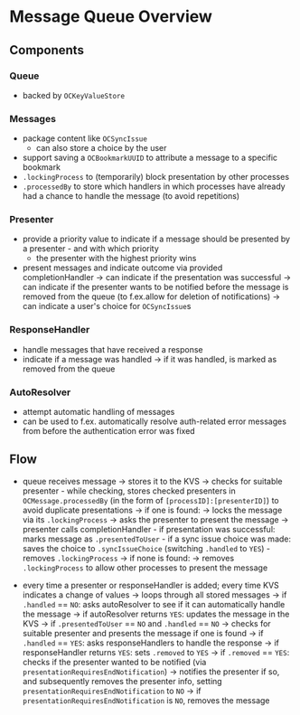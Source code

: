 # Message Queue Overview

## Components
### Queue
- backed by `OCKeyValueStore`

### Messages
- package content like `OCSyncIssue`
	- can also store a choice by the user
- support saving a `OCBookmarkUUID` to attribute a message to a specific bookmark
- `.lockingProcess` to (temporarily) block presentation by other processes
- `.processedBy` to store which handlers in which processes have already had a chance to handle the message (to avoid repetitions)

### Presenter
- provide a priority value to indicate if a message should be presented by a presenter - and with which priority
	- the presenter with the highest priority wins
- present messages and indicate outcome via provided completionHandler
	-> can indicate if the presentation was successful
		-> can indicate if the presenter wants to be notified before the message is removed from the queue (to f.ex.allow for deletion of notifications)
	-> can indicate a user's choice for `OCSyncIssue`s

### ResponseHandler
- handle messages that have received a response
- indicate if a message was handled
	-> if it was handled, is marked as removed from the queue
	
### AutoResolver
- attempt automatic handling of messages
- can be used to f.ex. automatically resolve auth-related error messages from before the authentication error was fixed

## Flow
- queue receives message
	-> stores it to the KVS
	-> checks for suitable presenter
		- while checking, stores checked presenters in `OCMessage.processedBy` (in the form of `[processID]:[presenterID]`) to avoid duplicate presentations
		-> if one is found:
			-> locks the message via its `.lockingProcess`
			-> asks the presenter to present the message
				-> presenter calls completionHandler
					- if presentation was successful: marks message as `.presentedToUser`
					- if a sync issue choice was made: saves the choice to `.syncIssueChoice` (switching `.handled` to `YES`)
					- removes `.lockingProcess`
		-> if none is found:
			-> removes `.lockingProcess` to allow other processes to present the message

- every time a presenter or responseHandler is added; every time KVS indicates a change of values
	-> loops through all stored messages
		-> if `.handled` == `NO`: asks autoResolver to see if it can automatically handle the message
			-> if autoResolver returns `YES`: updates the message in the KVS
		-> if `.presentedToUser` == `NO` and `.handled` == `NO`
			-> checks for suitable presenter and presents the message if one is found
		-> if `.handled` == `YES`: asks responseHandlers to handle the response
			-> if responseHandler returns `YES`: sets `.removed` to `YES`
		-> if `.removed` == `YES`: checks if the presenter wanted to be notified (via `presentationRequiresEndNotification`)
			-> notifies the presenter if so, and subsequently removes the presenter info, setting `presentationRequiresEndNotification` to `NO`
			-> if `presentationRequiresEndNotification` is `NO`, removes the message
